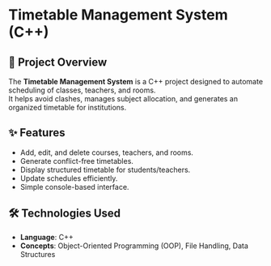 # Timetable Management System (C++)

## 📌 Project Overview
The **Timetable Management System** is a C++ project designed to automate scheduling of classes, teachers, and rooms.  
It helps avoid clashes, manages subject allocation, and generates an organized timetable for institutions.

## ✨ Features
- Add, edit, and delete courses, teachers, and rooms.  
- Generate conflict-free timetables.  
- Display structured timetable for students/teachers.  
- Update schedules efficiently.  
- Simple console-based interface.

## 🛠️ Technologies Used
- **Language**: C++  
- **Concepts**: Object-Oriented Programming (OOP), File Handling, Data Structures  

